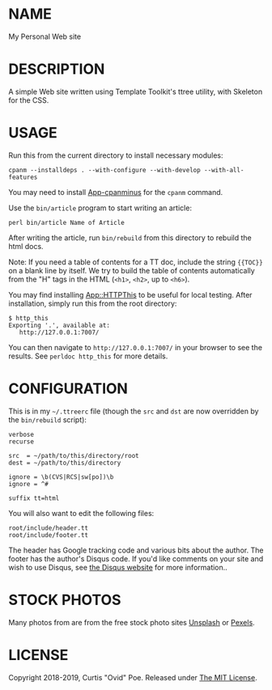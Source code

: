 # NAME

My Personal Web site

# DESCRIPTION

A simple Web site written using Template Toolkit's ttree utility, with
Skeleton for the CSS.

# USAGE

Run this from the current directory to install necessary modules:

    cpanm --installdeps . --with-configure --with-develop --with-all-features

You may need to install
[App-cpanminus](https://metacpan.org/pod/App::cpanminus) for the `cpanm`
command.

Use the `bin/article` program to start writing an article:

    perl bin/article Name of Article

After writing the article, run `bin/rebuild` from this directory to rebuild
the html docs.

Note: If you need a table of contents for a TT doc, include the string `{{TOC}}`
on a blank line by itself. We try to build the table of contents automatically
from the "H" tags in the HTML (`<h1>`, `<h2>`, up to `<h6>`).

You may find installing
[App::HTTPThis](https://metacpan.org/pod/App::HTTPThis) to be useful for local
testing. After installation, simply run this from the root directory:

    $ http_this
    Exporting '.', available at:
       http://127.0.0.1:7007/

You can then navigate to `http://127.0.0.1:7007/` in your browser to see the
results. See `perldoc http_this` for more details.

# CONFIGURATION

This is in my `~/.ttreerc` file (though the `src` and `dst` are now overridden
by the `bin/rebuild` script):

    verbose 
    recurse

    src  = ~/path/to/this/directory/root
    dest = ~/path/to/this/directory

    ignore = \b(CVS|RCS|sw[po])\b
    ignore = ^#

    suffix tt=html

You will also want to edit the following files:

    root/include/header.tt
    root/include/footer.tt

The header has Google tracking code and various bits about the author. The
footer has the author's Disqus code. If you'd like comments on your site and
wish to use Disqus, see [the Disqus website](https://disqus.com/) for more
information..

# STOCK PHOTOS

Many photos from are from the free stock photo sites
[Unsplash](https://unsplash.com/) or [Pexels](https://www.pexels.com/).

# LICENSE

Copyright 2018-2019, Curtis "Ovid" Poe. Released under [The MIT
License](http://opensource.org/licenses/MIT).
